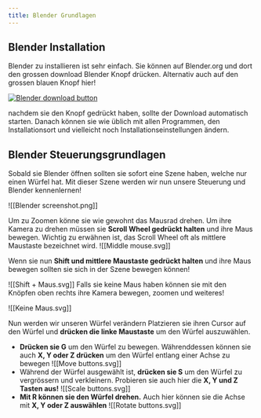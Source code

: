 ```yaml
---
title: Blender Grundlagen
---
```

## Blender Installation

Blender zu installieren ist sehr einfach. Sie können auf Blender.org und dort den grossen download Blender Knopf drücken. Alternativ auch auf den grossen blauen Knopf hier!

[![Blender download button](blender.png)](https://www.blender.org/download/release/Blender4.4/blender-4.4.3-windows-x64.msi/)

nachdem sie den Knopf gedrückt haben, sollte der Download automatisch starten. Danach können sie wie üblich mit allen Programmen, den Installationsort und vielleicht noch Installationseinstellungen ändern.

## Blender Steuerungsgrundlagen

Sobald sie Blender öffnen sollten sie sofort eine Szene haben, welche nur einen Würfel hat. Mit dieser Szene werden wir nun unsere Steuerung und Blender kennenlernen!

![[Blender screenshot.png]]


Um zu Zoomen könne sie wie gewohnt das Mausrad drehen. Um ihre Kamera zu drehen müssen sie **Scroll Wheel gedrückt halten** und ihre Maus bewegen. Wichtig zu erwähnen ist, das Scroll Wheel oft als mittlere Maustaste bezeichnet wird.
![[Middle mouse.svg]]

Wenn sie nun **Shift und mittlere Maustaste gedrückt halten** und ihre Maus bewegen sollten sie sich in der Szene bewegen können!

![[Shift + Maus.svg]]
Falls sie keine Maus haben können sie mit den Knöpfen oben rechts ihre Kamera bewegen, zoomen und weiteres!

![[Keine Maus.svg]]





Nun werden wir unseren Würfel verändern Platzieren sie ihren Cursor auf den Würfel und **drücken die linke Maustaste** um den Würfel auszuwählen.

- **Drücken sie G** um den Würfel zu bewegen. Währenddessen können sie auch **X, Y oder Z drücken** um den Würfel entlang einer Achse zu bewegen
![[Move buttons.svg]]
- Während der Würfel ausgewählt ist, **drücken sie S** um den Würfel zu vergrössern und verkleinern. Probieren sie auch hier die **X, Y und Z Tasten aus!**
![[Scale buttons.svg]]
- **Mit R können sie den Würfel drehen.** Auch hier können sie die Achse mit **X, Y oder Z auswählen**
![[Rotate buttons.svg]]
